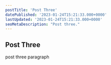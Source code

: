 ```yaml
---
postTitle: 'Post Three'
datePublished: '2023-01-24T15:21:33.000+0000'
lastUpdated: '2023-01-24T15:21:33.000+0000'
seoMetaDescription: "Post three."
---
```


## Post Three

post three paragraph